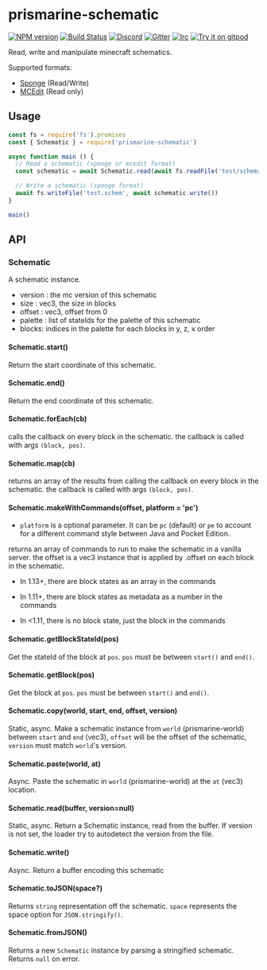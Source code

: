 # prismarine-schematic
[![NPM version](https://img.shields.io/npm/v/prismarine-schematic.svg)](http://npmjs.com/package/prismarine-schematic)
[![Build Status](https://github.com/PrismarineJS/prismarine-schematic/workflows/CI/badge.svg)](https://github.com/PrismarineJS/prismarine-schematic/actions?query=workflow%3A%22CI%22)
[![Discord](https://img.shields.io/badge/chat-on%20discord-brightgreen.svg)](https://discord.gg/GsEFRM8)
[![Gitter](https://img.shields.io/badge/chat-on%20gitter-brightgreen.svg)](https://gitter.im/PrismarineJS/general)
[![Irc](https://img.shields.io/badge/chat-on%20irc-brightgreen.svg)](https://irc.gitter.im/)
[![Try it on gitpod](https://img.shields.io/badge/try-on%20gitpod-brightgreen.svg)](https://gitpod.io/#https://github.com/PrismarineJS/prismarine-schematic)

Read, write and manipulate minecraft schematics.

Supported formats:
* [Sponge](https://github.com/SpongePowered/Schematic-Specification) (Read/Write)
* [MCEdit](https://minecraft.gamepedia.com/Schematic_file_format) (Read only)

## Usage

```js
const fs = require('fs').promises
const { Schematic } = require('prismarine-schematic')

async function main () {
  // Read a schematic (sponge or mcedit format)
  const schematic = await Schematic.read(await fs.readFile('test/schematics/smallhouse1.schem'))

  // Write a schematic (sponge format)
  await fs.writeFile('test.schem', await schematic.write())
}

main()
```

## API

### Schematic

A schematic instance.
 * version : the mc version of this schematic
 * size : vec3, the size in blocks
 * offset : vec3, offset from 0
 * palette : list of stateIds for the palette of this schematic
 * blocks: indices in the palette for each blocks in y, z, x order

#### Schematic.start()

Return the start coordinate of this schematic.

#### Schematic.end()

Return the end coordinate of this schematic.

#### Schematic.forEach(cb)

calls the callback on every block in the schematic. the callback is called with args `(block, pos)`.

#### Schematic.map(cb)

returns an array of the results from calling the callback on every block in the schematic. the callback is called with args `(block, pos)`.

#### Schematic.makeWithCommands(offset, platform = 'pc')

* `platform` is a optional parameter. It can be `pc` (default) or `pe` to account for a different command style between Java and Pocket Edition.

returns an array of commands to run to make the schematic in a vanilla server. the offset is a vec3 instance that is applied by .offset on each block in the schematic.

* In 1.13+, there are block states as an array in the commands

* In 1.11+, there are block states as metadata as a number in the commands

* In <1.11, there is no block state, just the block in the commands


#### Schematic.getBlockStateId(pos)

Get the stateId of the block at `pos`. `pos` must be between `start()` and `end()`.

#### Schematic.getBlock(pos)

Get the block at `pos`. `pos` must be between `start()` and `end()`.

#### Schematic.copy(world, start, end, offset, version)

Static, async. Make a schematic instance from `world` (prismarine-world) between `start` and `end` (vec3), `offset` will be the offset of the schematic, `version` must match `world`'s version.

#### Schematic.paste(world, at)

Async. Paste the schematic in `world` (prismarine-world) at the `at` (vec3) location.

#### Schematic.read(buffer, version=null)

Static, async. Return a Schematic instance, read from the buffer. If version is not set, the loader try to autodetect the version from the file.

#### Schematic.write()

Async. Return a buffer encoding this schematic

#### Schematic.toJSON(space?)

Returns `string` representation off the schematic. `space` represents the space option for `JSON.stringify()`.

#### Schematic.fromJSON()

Returns a new `Schematic` instance by parsing a stringified schematic. Returns `null` on error.
